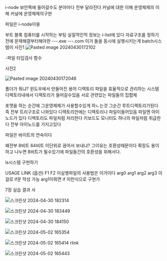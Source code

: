 i-node 보안쪽에 들어갈수도
분야마다 전부 달라진다
커널에 대한 이해
운영체제의 이해 커널에 운영체제의구현

파일은 i-node이용

부트 블록 컴퓨터를 시작하는 부팅
실질적인적 정보는 i-list에 있다
자료구조를 정하기전에 문제해결부터해야한
---.exe
---.com 이거 둘을 동시에 실행시키는게 
batch시스템이
사진1
![Pasted image 20240430172102](https://github.com/this-is-hwi/sysprogramming/assets/163086402/e1437a66-4698-40d8-8aed-bb2de7723743)


-파일 타입검사 함수

사진2

![Pasted image 20240430172046](https://github.com/this-is-hwi/sysprogramming/assets/163086402/44c32507-a4c7-4df0-a0d2-59cab61a6aeb)

폴더가 뭐냐? 윈도우에서 만들어진 용어
디렉토리 파일을 효율적으로 관리하는 시스템
디렉토리내에서 디렉토리가 들어갈수있음 서로 관련있는 파일들의 집합체

포맷을 하는 순간에 그운영체제가 사용할수있게 하ㄴ는것
그순간 루트디렉토리가된다 
즉 전부 트리구조로 나와있다 디렉토리안에는 디렉토리나 파일이들어있음
파일엔 아이노드가 있다
디렉토리도 파일처럼 처리한다
키보드도 모니터도 하나의 파일처럼 취급한다
전부 아이노드를 가지고있다

파일은 바이트의 연속이다

왜전부 8비트 64비트 이단위로 끊어서 보내냐?
그이유는 호환성때문이다
확장도 용이하고 나누면 8비트가 될수있기에 파일들간의 호환성을 위해서다.

ls시스템 구현하기

USAGE
LINK (옵션) F1 F2 이실행파일의 사용법은 이거이다
arg0 arg1 arg2 arg3
이걸로 if문 작성 가능 
arg1이뭐면 if 이런식으로 구현가

7장 실습 결과 사

![스크린샷 2024-04-30 182314](https://github.com/this-is-hwi/sysprogramming/assets/163086402/f2dd5976-772f-4696-85bb-fa39bebaf38b)

![스크린샷 2024-04-30 183449](https://github.com/this-is-hwi/sysprogramming/assets/163086402/d3cb6781-3f8e-4101-9414-4f8bdd6e0d72)


![스크린샷 2024-04-30 184150](https://github.com/this-is-hwi/sysprogramming/assets/163086402/4f4804c5-ea8e-4f29-b75a-42a26062e8c5)

![스크린샷 2024-05-02 165354](https://github.com/this-is-hwi/sysprogramming/assets/163086402/3890b0aa-01c6-44c0-a844-263cf9adc4a1)

![스크린샷 2024-05-02 165414](https://github.com/this-is-hwi/sysprogramming/assets/163086402/e18997ae-951b-4d29-b50a-18d99c3c4678)
rlink

![스크린샷 2024-05-02 165443](https://github.com/this-is-hwi/sysprogramming/assets/163086402/958ad5c9-38d8-4893-9ef3-774bdd62336c)
